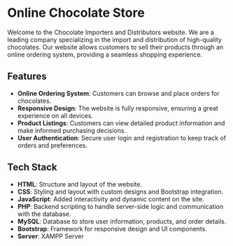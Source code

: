 # Online Chocolate Store

Welcome to the Chocolate Importers and Distributors website. We are a leading company specializing in the import and distribution of high-quality chocolates. Our website allows customers to sell their products through an online ordering system, providing a seamless shopping experience.

## Features
- **Online Ordering System**: Customers can browse and place orders for chocolates.
- **Responsive Design**: The website is fully responsive, ensuring a great experience on all devices.
- **Product Listings**: Customers can view detailed product information and make informed purchasing decisions.
- **User Authentication**: Secure user login and registration to keep track of orders and preferences.

## Tech Stack
- **HTML**: Structure and layout of the website.
- **CSS**: Styling and layout with custom designs and Bootstrap integration.
- **JavaScript**: Added interactivity and dynamic content on the site.
- **PHP**: Backend scripting to handle server-side logic and communication with the database.
- **MySQL**: Database to store user information, products, and order details.
- **Bootstrap**: Framework for responsive design and UI components.
- **Server**: XAMPP Server
